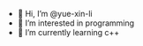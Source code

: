 - 👋 Hi, I’m @yue-xin-li
- 👀 I’m interested in programming
- 🌱 I’m currently learning c++


<!---
yue-xin-li/yue-xin-li is a ✨ special ✨ repository because its `README.md` (this file) appears on your GitHub profile.
You can click the Preview link to take a look at your changes.
--->
